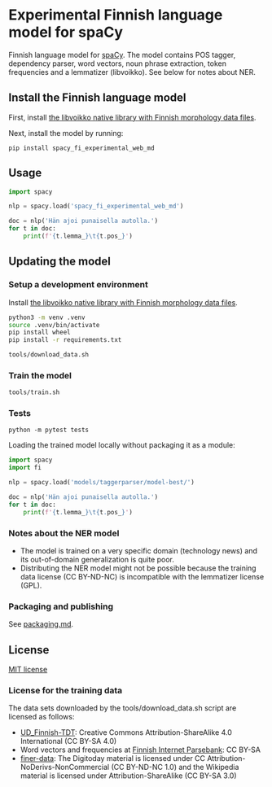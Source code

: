 # Experimental Finnish language model for spaCy

Finnish language model for [spaCy](https://spacy.io/). The model contains POS tagger, dependency parser, word vectors, noun phrase extraction, token frequencies and a lemmatizer (libvoikko). See below for notes about NER.

## Install the Finnish language model

First, install [the libvoikko native library with Finnish morphology data files](https://voikko.puimula.org/python.html).

Next, install the model by running:
```
pip install spacy_fi_experimental_web_md
```

## Usage

```python
import spacy

nlp = spacy.load('spacy_fi_experimental_web_md')

doc = nlp('Hän ajoi punaisella autolla.')
for t in doc:
    print(f'{t.lemma_}\t{t.pos_}')
```

## Updating the model

### Setup a development environment

Install [the libvoikko native library with Finnish morphology data files](https://voikko.puimula.org/python.html).

```sh
python3 -m venv .venv
source .venv/bin/activate
pip install wheel
pip install -r requirements.txt

tools/download_data.sh
```

### Train the model

```sh
tools/train.sh
```

### Tests

```
python -m pytest tests
```

Loading the trained model locally without packaging it as a module:

```python
import spacy
import fi

nlp = spacy.load('models/taggerparser/model-best/')

doc = nlp('Hän ajoi punaisella autolla.')
for t in doc:
    print(f'{t.lemma_}\t{t.pos_}')
```

### Notes about the NER model

* The model is trained on a very specific domain (technology news) and its out-of-domain generalization is quite poor.
* Distributing the NER model might not be possible because the training data license (CC BY-ND-NC) is incompatible with the lemmatizer license (GPL).

### Packaging and publishing

See [packaging.md](packaging.md).

## License

[MIT license](LICENSE)

### License for the training data

The data sets downloaded by the tools/download_data.sh script are licensed as follows:
* [UD_Finnish-TDT](https://github.com/UniversalDependencies/UD_Finnish-TDT): Creative Commons Attribution-ShareAlike 4.0 International (CC BY-SA 4.0)
* Word vectors and frequencies at [Finnish Internet Parsebank](https://turkunlp.org/finnish_nlp.html#parsebank): CC BY-SA
* [finer-data](https://github.com/mpsilfve/finer-data): The Digitoday material is licensed under CC Attribution-NoDerivs-NonCommercial (CC BY-ND-NC 1.0) and the Wikipedia material is licensed under Attribution-ShareAlike (CC BY-SA 3.0)

